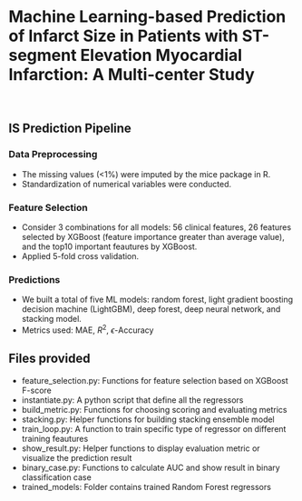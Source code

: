 # **Machine Learning-based Prediction of Infarct Size in Patients with ST-segment Elevation Myocardial Infarction: A Multi-center Study**

<br>

## IS Prediction Pipeline

### Data Preprocessing
* The missing values (<1%) were imputed by the mice package in R. 
* Standardization of numerical variables were conducted. 

### Feature Selection
* Consider 3 combinations for all models: 56 clinical features, 26 features selected by XGBoost (feature importance greater than average value), and the top10 important feautures by XGBoost. 
* Applied 5-fold cross validation. 

### Predictions
* We built a total of five ML models: random forest, light gradient boosting decision machine (LightGBM), deep forest, deep neural network, and stacking model. 
* Metrics used: MAE, $R^2$, $\epsilon$-Accuracy

## Files provided
* feature_selection.py: Functions for feature selection based on XGBoost F-score
* instantiate.py: A python script that define all the regressors
* build_metric.py: Functions for choosing scoring and evaluating metrics
* stacking.py: Helper functions for building stacking ensemble model
* train_loop.py: A function to train specific type of regressor on different training feautures
* show_result.py: Helper functions to display evaluation metric or visualize the prediction result
* binary_case.py: Functions to calculate AUC and show result in binary classification case
* trained_models: Folder contains trained Random Forest regressors


















